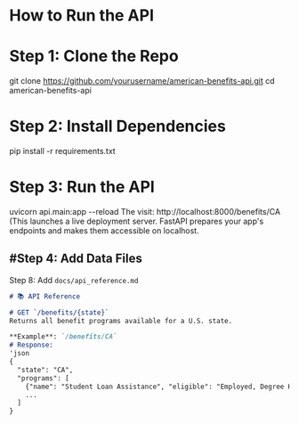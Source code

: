 # How to Run the API

# Step 1: Clone the Repo
git clone https://github.com/yourusername/american-benefits-api.git
cd american-benefits-api

# Step 2: Install Dependencies
pip install -r requirements.txt

# Step 3: Run the API
uvicorn api.main:app --reload
The visit: http://localhost:8000/benefits/CA (This launches a live deployment server. FastAPI prepares your app's endpoints and makes them accessible on localhost. 

#Step 4: Add Data Files
---

Step 8: Add `docs/api_reference.md`

```markdown
# 📚 API Reference

# GET `/benefits/{state}`
Returns all benefit programs available for a U.S. state.

**Example**: `/benefits/CA`
# Response:
'json
{
  "state": "CA",
  "programs": [
    {"name": "Student Loan Assistance", "eligible": "Employed, Degree Holders", "type": "Federal"},
    ...
  ]
}
